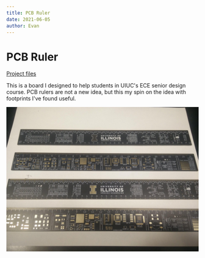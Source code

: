 ```yaml
---
title: PCB Ruler
date: 2021-06-05
author: Evan
---
```


# PCB Ruler

[Project files](http://github.com/evidlo/uiuc_ruler)

This is a board I designed to help students in UIUC's ECE senior design course.  PCB rulers are not a new idea, but this my spin on the idea with footprints I've found useful.

![](pic.jpg)

